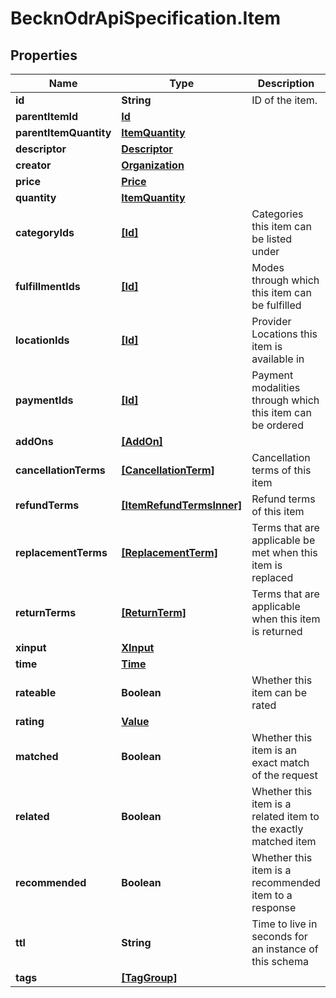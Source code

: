# BecknOdrApiSpecification.Item

## Properties

Name | Type | Description | Notes
------------ | ------------- | ------------- | -------------
**id** | **String** | ID of the item. | [optional] 
**parentItemId** | [**Id**](Id.md) |  | [optional] 
**parentItemQuantity** | [**ItemQuantity**](ItemQuantity.md) |  | [optional] 
**descriptor** | [**Descriptor**](Descriptor.md) |  | [optional] 
**creator** | [**Organization**](Organization.md) |  | [optional] 
**price** | [**Price**](Price.md) |  | [optional] 
**quantity** | [**ItemQuantity**](ItemQuantity.md) |  | [optional] 
**categoryIds** | [**[Id]**](Id.md) | Categories this item can be listed under | [optional] 
**fulfillmentIds** | [**[Id]**](Id.md) | Modes through which this item can be fulfilled | [optional] 
**locationIds** | [**[Id]**](Id.md) | Provider Locations this item is available in | [optional] 
**paymentIds** | [**[Id]**](Id.md) | Payment modalities through which this item can be ordered | [optional] 
**addOns** | [**[AddOn]**](AddOn.md) |  | [optional] 
**cancellationTerms** | [**[CancellationTerm]**](CancellationTerm.md) | Cancellation terms of this item | [optional] 
**refundTerms** | [**[ItemRefundTermsInner]**](ItemRefundTermsInner.md) | Refund terms of this item | [optional] 
**replacementTerms** | [**[ReplacementTerm]**](ReplacementTerm.md) | Terms that are applicable be met when this item is replaced | [optional] 
**returnTerms** | [**[ReturnTerm]**](ReturnTerm.md) | Terms that are applicable when this item is returned | [optional] 
**xinput** | [**XInput**](XInput.md) |  | [optional] 
**time** | [**Time**](Time.md) |  | [optional] 
**rateable** | **Boolean** | Whether this item can be rated | [optional] 
**rating** | [**Value**](Value.md) |  | [optional] 
**matched** | **Boolean** | Whether this item is an exact match of the request | [optional] 
**related** | **Boolean** | Whether this item is a related item to the exactly matched item | [optional] 
**recommended** | **Boolean** | Whether this item is a recommended item to a response | [optional] 
**ttl** | **String** | Time to live in seconds for an instance of this schema | [optional] 
**tags** | [**[TagGroup]**](TagGroup.md) |  | [optional] 


